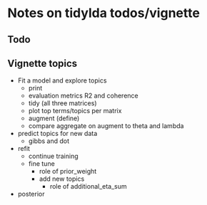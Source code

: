 
# Notes on tidylda todos/vignette

## Todo

## Vignette topics

* Fit a model and explore topics
  - print
  - evaluation metrics R2 and coherence
  - tidy (all three matrices)
  - plot top terms/topics per matrix
  - augment (define)
  - compare aggregate on augment to theta and lambda
* predict topics for new data
  - gibbs and dot
* refit
  - continue training
  - fine tune
    - role of prior_weight
    - add new topics
      - role of additional_eta_sum
* posterior

